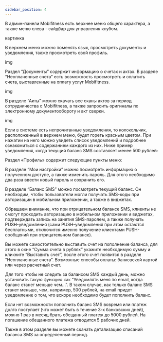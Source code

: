 ```yaml
---
sidebar_position: 4
---
```


В админ-панели Mobifitness есть верхнее меню общего характера, а также меню слева - сайдбар для управления клубом.

картинка

В верхнем меню можно поменять язык, просмотреть документы и уведомления, также просмотреть свой профиль.

img

Раздел “Документы” содержит информацию о счетах и актах. В разделе “Неоплаченные счета” есть возможность просмотреть и оплатить счета, выставленные на оплату услуг Mobifitness. 

img

В разделе “Акты” можно скачать все сканы актов за период сотрудничества с Mobifitness, а также запросить оригиналы по электронному документообороту и акт сверки. 

img

Если в системе есть непрочитанные уведомления, то колокольчик, расположенный в верхнем меню, будет гореть красным цветом.   При нажатии на него можно увидеть список уведомлений и подробнее ознакомиться с содержанием каждого из них.
Ниже пример уведомления, когда текущий баланс SMS составляет менее 500 рублей:

Раздел «Профиль» содержит следующие пункты меню:

В разделе “Мои настройки” можно посмотреть информацию о полученном доступе, а также изменить пароль. Для этого необходимо два раза ввести новый пароль и сохранить его.



В разделе “Баланс SMS” можно посмотреть текущий баланс. Он необходим, чтобы пользователи могли получать SMS-коды при авторизации в мобильном приложении, а также в виджетах. 

Обращаем внимание, что при отрицательном балансе SMS, клиенты не смогут проходить авторизацию в мобильном приложении и виджетах, подтверждать запись на занятия SMS-паролем, а также получать PUSH-уведомления (сами PUSH-уведомления при этом остаются бесплатными, отключится именно получение клиентами PUSH-сообщений при отрицательном балансе). 

Вы можете самостоятельно выставить счет на пополнение баланса, для этого в окне “Сумма счета в рублях” укажите необходимую сумму и кликните “Выставить счет”, после этого счет появится в разделе “Неоплаченные счета”.   Возможные способы оплаты: банковской картой или через расчетный счет.




Для того чтобы не следить за балансом SMS каждый день, можно установить такую функцию как “Уведомлять меня по email, когда баланс станет меньше чем…”. В таком случае, как только баланс SMS станет меньше, чем, например, 500 рублей, на email придет уведомление о том, что вскоре необходимо будет пополнить баланс. 



Если нет возможности пополнить баланс SMS вовремя или платеж долго поступает (что может быть в течение 3-х банковских дней), можно 1 раз в месяц брать обещанный платеж до 5000 рублей.  На погашение обещанного платежа отводится 5 рабочих дней. 





Также в этом разделе вы можете скачать детализацию списаний баланса SMS за определенный период.
